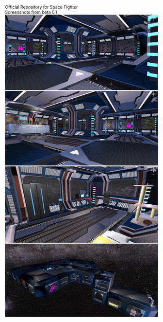 Official Repository for Space Fighter
<br>
Screenshots from beta 0.1
        <img src="assets/beta 0.1/image (1).png" alt="Screenshot 1">
        <img src="assets/beta 0.1/image (2).png" alt="Screenshot 2">
        <img src="assets/beta 0.1/image (3).png" alt="Screenshot 3">
        <img src="assets/beta 0.1/image (4).png" alt="Screenshot 4">